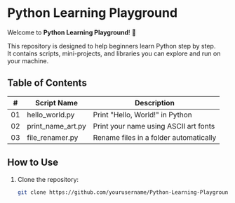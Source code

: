 # Python Learning Playground

Welcome to **Python Learning Playground**! 🐍

This repository is designed to help beginners learn Python step by step.  
It contains scripts, mini-projects, and libraries you can explore and run on your machine.

## Table of Contents

| #  | Script Name              | Description                                      |
|----|--------------------------|--------------------------------------------------|
| 01 | hello_world.py           | Print "Hello, World!" in Python                  |
| 02 | print_name_art.py        | Print your name using ASCII art fonts            |
| 03 | file_renamer.py          | Rename files in a folder automatically          |


## How to Use

1. Clone the repository:
   ```bash
   git clone https://github.com/yourusername/Python-Learning-Playground.git
